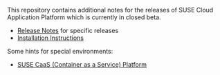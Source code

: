 This repository contains additional notes for the releases of SUSE Cloud Application Platform which is currently in closed beta.

* [Release Notes](Release-Notes.md) for specific releases
* [Installation Instructions](Installation-SUSE-CAP-1.0.md)

Some hints for special environments:

* [SUSE CaaS (Container as a Service) Platform](Notes-CaaSP.md)
